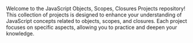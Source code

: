 Welcome to the JavaScript Objects, Scopes, Closures Projects repository! This collection of projects is designed to enhance your understanding of JavaScript concepts related to objects, scopes, and closures. Each project focuses on specific aspects, allowing you to practice and deepen your knowledge.